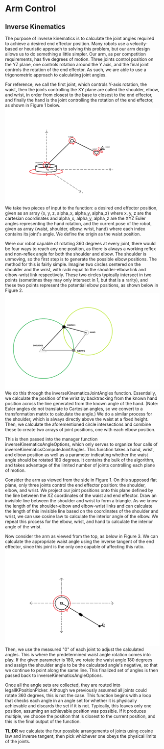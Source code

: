 # Arm Control

## Inverse Kinematics

The purpose of inverse kinematics is to calculate the joint angles required to achieve a desired end effector position. Many robots use a velocity-based or heuristic approach to solving this problem, but our arm design allows us to do something a little simpler. Our arm, as per competition requirements, has five degrees of motion. Three joints control position on the YZ plane, one controls rotation around the Y axis, and the final joint controls the rotation of the end effector. As such, we are able to use a trigonometric approach to calculating joint angles.

For reference, we call the first joint, which controls Y-axis rotation, the waist, then the joints controlling the XY plane are called the shoulder, elbow, and wrist, in order from closest to the base to closest to the end effector, and finally the hand is the joint controlling the rotation of the end effector, as shown in Figure 1 below.
![Figure 1. A drawing of the arm with each joint labelled with its name and direction of rotation.](https://github.com/mcgill-robotics/rover/blob/Arm-Documentation/arm_control/img/SideOn.png)
We take two pieces of input to the function: a desired end effector position, given as an array {x, y, z, alpha_x, alpha_y, alpha_z} where x, y, z are the cartesian coordinates and alpha_x, alpha_y, alpha_z are the XYZ Euler angles representing the hand rotation, and the current pose of the robot, given as array {waist, shoulder, elbow, wrist, hand} where each index contains its joint's angle. We define the origin as the waist position.

Were our robot capable of rotating 360 degrees at every joint, there would be four ways to reach any one position, as there is always a working reflex and non-reflex angle for both the shoulder and elbow. The shoulder is unmoving, so the first step is to generate the possible elbow positions. The method for this is fairly simple. Imagine two circles centered on the shoulder and the wrist, with radii equal to the shoulder-elbow link and elbow-wrist link respectively. These two circles typically intersect in two points (sometimes they may only intersect in 1, but that is a rarity), and these two points represent the potential elbow positions, as shown below in Figure 2.
![Figure 2. A drawing of the shoulder, elbows, and wrist displaying the circles and intersection points.](https://github.com/mcgill-robotics/rover/blob/Arm-Documentation/arm_control/img/ElbowPositions.png)
We do this through the inverseKinematicsJointAngles function. Essentially, we calculate the position of the wrist by backtracking from the known hand position across the line generated from the known angle of the hand. (Note: Euler angles do not translate to Cartesian angles, so we convert to a transformation matrix to calculate the angle.) We do a similar process for the shoulder, which is always directly above the waist at a fixed height. Then, we calculate the aforementioned circle intersections and combine these to create two arrays of joint positions, one with each elbow position.

This is then passed into the manager function inverseKinematicsAngleOptions, which only serves to organize four calls of inverseKinematicsComputeJointAngles. This function takes a hand, wrist, and elbow position as well as a parameter indicating whether the waist angle should be rotated 180 degrees. It contains the bulk of the algorithm, and takes advantage of the limited number of joints controlling each plane of motion.

Consider the arm as viewed from the side in Figure 1. On this supposed flat plane, only three joints control the end effector position: the shoulder, elbow, and wrist. We project our joint positions onto this plane defined by the line between the XZ coordinates of the waist and end effector. Draw an invisible line between the shoulder and wrist to form a triangle. As we know the length of the shoulder-elbow and elbow-wrist links and can calculate the length of this invisible line based on the coordinates of the shoulder and wrist, we can use cosine law to calculate the interior angle of the elbow. We repeat this process for the elbow, wrist, and hand to calculate the interior angle of the wrist. 

Now consider the arm as viewed from the top, as below in Figure 3. We can calculate the appropriate waist angle using the inverse tangent of the end effector, since this joint is the only one capable of affecting this ratio. 
![Figure 3. The arm as viewed from the top, showing the waist rotation pointing to the hand.](https://github.com/mcgill-robotics/rover/blob/Arm-Documentation/arm_control/img/TopDown.png)
Then, we use the measured "0" of each joint to adjust the calculated angles. This is where the predetermined waist angle rotation comes into play. If the given parameter is 180, we rotate the waist angle 180 degrees and assign the shoulder angle to be the calculated angle's negative, so that we continue to point along the same line. This finalized set of angles is then passed back to inverseKinematicsAngleOptions.

Once all the angle sets are collected, they are routed into legalIKPositionPicker. Although we previously assumed all joints could rotate 360 degrees, this is not the case. This function begins with a loop that checks each angle in an angle set for whether it is physically achievable and discards the set if it is not. Typically, this leaves only one position, assuming an achievable position was possible. If it produces multiple, we choose the position that is closest to the current position, and this is the final output of the function. 

**TL;DR** we calculate the four possible arrangements of joints using cosine law and inverse tangent, then pick whichever one obeys the physical limits of the joints.
